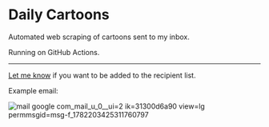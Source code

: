 # Daily Cartoons

Automated web scraping of cartoons sent to my inbox.

Running on GitHub Actions.

---

[Let me know](https://www.felixparadis.com/contact/) if you want to be added to the recipient list.

Example email:

![mail google com_mail_u_0__ui=2 ik=31300d6a90 view=lg permmsgid=msg-f_1782203425311760797](https://github.com/FelDev/daily-cartoons/assets/17578204/b306a94f-ad2f-43f9-8c29-a345ec362081)
